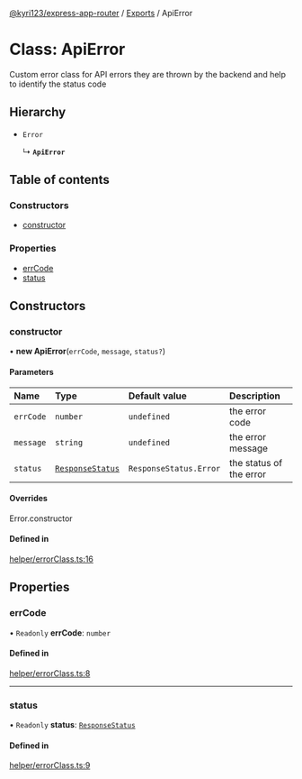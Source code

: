 [@kyri123/express-app-router](../README.md) / [Exports](../modules.md) / ApiError

# Class: ApiError

Custom error class for API errors
they are thrown by the backend and help to identify the status code

## Hierarchy

- `Error`

  ↳ **`ApiError`**

## Table of contents

### Constructors

- [constructor](ApiError.md#constructor)

### Properties

- [errCode](ApiError.md#errcode)
- [status](ApiError.md#status)

## Constructors

### constructor

• **new ApiError**(`errCode`, `message`, `status?`)

#### Parameters

| Name | Type | Default value | Description |
| :------ | :------ | :------ | :------ |
| `errCode` | `number` | `undefined` | the error code |
| `message` | `string` | `undefined` | the error message |
| `status` | [`ResponseStatus`](../enums/ResponseStatus.md) | `ResponseStatus.Error` | the status of the error |

#### Overrides

Error.constructor

#### Defined in

[helper/errorClass.ts:16](https://github.com/Kyri123/ExpressDirectoryRouter/blob/38dd119/src/helper/errorClass.ts#L16)

## Properties

### errCode

• `Readonly` **errCode**: `number`

#### Defined in

[helper/errorClass.ts:8](https://github.com/Kyri123/ExpressDirectoryRouter/blob/38dd119/src/helper/errorClass.ts#L8)

___

### status

• `Readonly` **status**: [`ResponseStatus`](../enums/ResponseStatus.md)

#### Defined in

[helper/errorClass.ts:9](https://github.com/Kyri123/ExpressDirectoryRouter/blob/38dd119/src/helper/errorClass.ts#L9)
